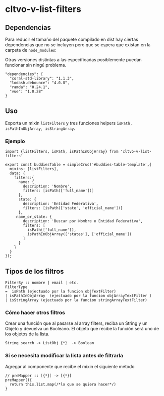 # cltvo-v-list-filters

## Dependencias
Para reducir el tamaño del paquete compilado en dist hay ciertas dependencias que no se incluyen pero que se espera que existan en la carpeta de `node_modules`:

Otras versiones distintas a las especificadas posiblemente puedan funcionar sin ningú problema.

```
"dependencies": {
  "coral-std-library": "1.1.3",
  "lodash.debounce": "4.0.8",
  "ramda": "0.24.1",
  "vue": "1.0.28"
}
```  



## Uso
Exporta un mixin `listFilters` y tres funciones helpers `isPath, isPathInObjArray, isStringArray`.

### Ejemplo
```
import {listFilters, isPath, isPathInObjArray} from 'cltvo-v-list-filters'

export const buddiesTable = simpleCrud('#buddies-table-template',{
  mixins: [listFilters],
  data: {
    filters:{
      name: {
        description: 'Nombre',
        filters: [isPath(['full_name'])]
      },
      state: {
        description: 'Entidad Federativa',
        filters: [isPath(['state', 'official_name'])]
      },
     name_or_state: {
        description: 'Buscar por Nombre o Entidad Federativa',
        filters: [
          isPath(['full_name']),
          isPathInObjArray(['states'], ['official_name'])
        ]
      }
    }
  }
});

```

## Tipos de los filtros

```
FilterBy :: nombre | email | etc.
FilterType
=  isPath (ejectuado por la funcion objTextFilter) 
| isPathInObjArray  (ejectuado por la funcion objArrayTextFilter )
| isStringArray (ejectuado por la funcion stringArrayTextFilter)

```
### Cómo hacer otros filtros

Crear una función que al pasarse al array filters, reciba un String y un Objeto y devuelva un Booleano. El objeto que recibe la función será uno de los objetos de la lista.

`String search -> ListObj {*}  -> Boolean`

### Si se necesita modificar la lista antes de filtrarla

Agregar al componente que recibe el mixin el siguiente método
```
// preMapper :: [{*}] -> [{*}]
preMapper(){
  return this.list.map(/*lo que se quiera hacer*/)
}
```

